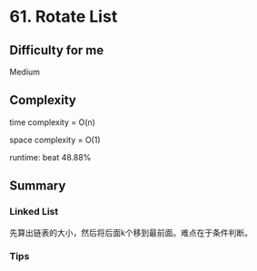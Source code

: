 # 61. Rotate List
## Difficulty for me

Medium

## Complexity
time complexity = O(n)

space complexity = O(1)

runtime: beat 48.88%

## Summary
### Linked List

先算出链表的大小，然后将后面k个移到最前面。难点在于条件判断。

### Tips

